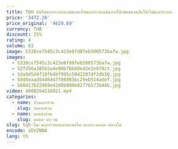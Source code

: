 ```yaml
---
title: TQH มินิไพ่นกกระจอกแบบพกพาไพ่นกกระจอกเดินทางโต๊ะพับขนาดเล็กโต๊ะไพ่นกกระจอก
price: '3472.26'
price_original: '4629.69'
currency: THB
discount: 25%
rating: 4
volume: 83
image: S338ce7545c3c423e8fd8feb500573ba7w.jpg
images:
  - S338ce7545c3c423e8fd8feb500573ba7w.jpg
  - S2fd56a305b5a4e90b7bb60ed2e1e970ct.jpg
  - Sda9d5d4f19fb4bf995c5042207df2db1Q.jpg
  - S0d6eaad5446447f08883bc29eb514adef.jpg
  - S60417622969e42d8b800e82776573b44h.jpg
video: 4000264516021.mp4
categories:
  - name: บ้านและสวน
    slug: านและสวน
  - name: ตกแต่งบ้าน
    slug: ตกแต-งบ-าน
slug: tqh-ไพ-นกกระจอกแบบพกพาไพ-นกกระจอกเด-นทางโต
encode: oDVZNNA
lang: th
---
```

  
